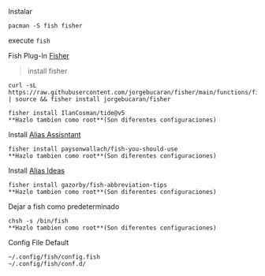 Instalar 
```
pacman -S fish fisher
```

execute `fish`

Fish Plug-In [Fisher](https://github.com/jorgebucaran/fisher)
> install fisher
```
curl -sL https://raw.githubusercontent.com/jorgebucaran/fisher/main/functions/fisher.fish | source && fisher install jorgebucaran/fisher
```

```
fisher install IlanCosman/tide@v5
**Hazlo tambien como root**(Son diferentes configuraciones)
```

Install [Alias Assisntant](https://github.com/paysonwallach/fish-you-should-use/)
```
fisher install paysonwallach/fish-you-should-use
**Hazlo tambien como root**(Son diferentes configuraciones)
```

Install [Alias Ideas](https://github.com/gazorby/fish-abbreviation-tips)
```
fisher install gazorby/fish-abbreviation-tips
**Hazlo tambien como root**(Son diferentes configuraciones)
```

Dejar a fish como predeterminado
```
chsh -s /bin/fish
**Hazlo tambien como root**(Son diferentes configuraciones)
```

Config File Default
```
~/.config/fish/config.fish
~/.config/fish/conf.d/
```
